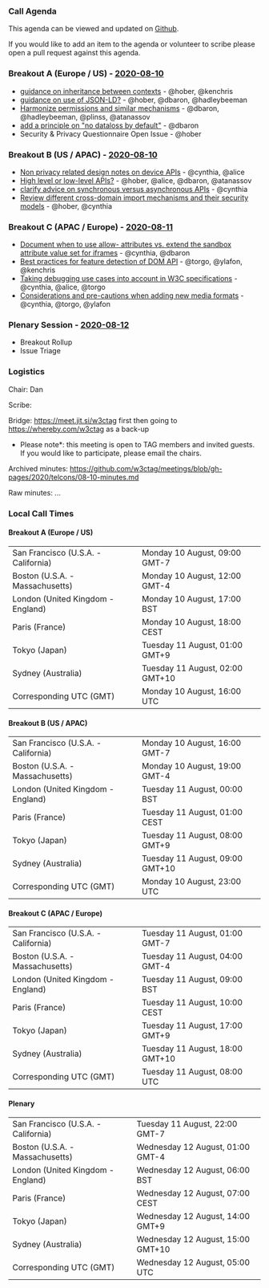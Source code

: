 ### Call Agenda

This agenda can be viewed and updated on [Github](https://github.com/w3ctag/meetings/blob/gh-pages/2020/telcons/08-10-agenda.md).

If you would like to add an item to the agenda or volunteer to scribe please open a pull request against this agenda.

### Breakout A (Europe / US) - [2020-08-10](https://www.timeanddate.com/worldclock/converter.html?iso=20200810T160000&p1=224&p2=43&p3=136&p4=195&p5=248&p6=240)

* [guidance on inheritance between contexts](https://github.com/w3ctag/design-principles/issues/111) - @hober, @kenchris
* [guidance on use of JSON-LD?](https://github.com/w3ctag/design-principles/issues/128) - @hober, @dbaron, @hadleybeeman
* [Harmonize permissions and similar mechanisms](https://github.com/w3ctag/design-principles/issues/144) - @dbaron, @hadleybeeman, @plinss, @atanassov
* [add a principle on "no dataloss by default"](https://github.com/w3ctag/design-principles/issues/172) - @dbaron
* Security & Privacy Questionnaire Open Issue - @hober

### Breakout B (US / APAC) - [2020-08-10](https://www.timeanddate.com/worldclock/converter.html?iso=20200810T230000&p1=224&p2=43&p3=136&p4=195&p5=248&p6=240)

* [Non privacy related design notes on device APIs](https://github.com/w3ctag/design-principles/issues/39) - @cynthia, @alice
* [High level or low-level APIs?](https://github.com/w3ctag/design-principles/issues/117) - @hober, @alice, @dbaron, @atanassov
* [clarify advice on synchronous versus asynchronous APIs](https://github.com/w3ctag/design-principles/issues/145) - @cynthia
* [Review different cross-domain import mechanisms and their security models](https://github.com/w3ctag/design-principles/issues/157) - @hober, @cynthia

### Breakout C (APAC / Europe) - [2020-08-11](https://www.timeanddate.com/worldclock/converter.html?iso=20200811T080000&p1=224&p2=43&p3=136&p4=195&p5=248&p6=240)

* [Document when to use allow- attributes vs. extend the sandbox attribute value set for iframes](https://github.com/w3ctag/design-principles/issues/41) - @cynthia, @dbaron
* [Best practices for feature detection of DOM API](https://github.com/w3ctag/design-principles/issues/137) - @torgo, @ylafon, @kenchris
* [Taking debugging use cases into account in W3C specifications](https://github.com/w3ctag/design-principles/issues/156) - @cynthia, @alice, @torgo
* [Considerations and pre-cautions when adding new media formats](https://github.com/w3ctag/design-principles/issues/171) - @cynthia, @torgo, @ylafon

### Plenary Session - [2020-08-12](https://www.timeanddate.com/worldclock/converter.html?iso=20200812T050000&p1=224&p2=43&p3=136&p4=195&p5=248&p6=240)

* Breakout Rollup
* Issue Triage

### Logistics

Chair: Dan

Scribe:

Bridge: https://meet.jit.si/w3ctag first then going to https://whereby.com/w3ctag as a back-up

* Please note*: this meeting is open to TAG members and invited guests. If you would like to participate, please email the chairs.

Archived minutes: https://github.com/w3ctag/meetings/blob/gh-pages/2020/telcons/08-10-minutes.md

Raw minutes: ...


### Local Call Times

#### Breakout A (Europe / US)

<table>
<tr><td> San Francisco (U.S.A. - California) <td> Monday 10 August, 09:00 GMT-7</td></tr>
<tr><td> Boston (U.S.A. - Massachusetts) <td> Monday 10 August, 12:00 GMT-4</td></tr>
<tr><td> London (United Kingdom - England) <td> Monday 10 August, 17:00 BST</td></tr>
<tr><td> Paris (France) <td> Monday 10 August, 18:00 CEST</td></tr>
<tr><td> Tokyo (Japan) <td> Tuesday 11 August, 01:00 GMT+9</td></tr>
<tr><td> Sydney (Australia) <td> Tuesday 11 August, 02:00 GMT+10</td></tr>
<tr><td> Corresponding UTC (GMT) <td> Monday 10 August, 16:00 UTC</td></tr>
</table>

#### Breakout B (US / APAC)

<table>
<tr><td> San Francisco (U.S.A. - California) <td> Monday 10 August, 16:00 GMT-7</td></tr>
<tr><td> Boston (U.S.A. - Massachusetts) <td> Monday 10 August, 19:00 GMT-4</td></tr>
<tr><td> London (United Kingdom - England) <td> Tuesday 11 August, 00:00 BST</td></tr>
<tr><td> Paris (France) <td> Tuesday 11 August, 01:00 CEST</td></tr>
<tr><td> Tokyo (Japan) <td> Tuesday 11 August, 08:00 GMT+9</td></tr>
<tr><td> Sydney (Australia) <td> Tuesday 11 August, 09:00 GMT+10</td></tr>
<tr><td> Corresponding UTC (GMT) <td> Monday 10 August, 23:00 UTC</td></tr>
</table>

#### Breakout C (APAC / Europe)

<table>
<tr><td> San Francisco (U.S.A. - California) <td> Tuesday 11 August, 01:00 GMT-7</td></tr>
<tr><td> Boston (U.S.A. - Massachusetts) <td> Tuesday 11 August, 04:00 GMT-4</td></tr>
<tr><td> London (United Kingdom - England) <td> Tuesday 11 August, 09:00 BST</td></tr>
<tr><td> Paris (France) <td> Tuesday 11 August, 10:00 CEST</td></tr>
<tr><td> Tokyo (Japan) <td> Tuesday 11 August, 17:00 GMT+9</td></tr>
<tr><td> Sydney (Australia) <td> Tuesday 11 August, 18:00 GMT+10</td></tr>
<tr><td> Corresponding UTC (GMT) <td> Tuesday 11 August, 08:00 UTC</td></tr>
</table>

#### Plenary

<table>
<tr><td> San Francisco (U.S.A. - California) <td> Tuesday 11 August, 22:00 GMT-7</td></tr>
<tr><td> Boston (U.S.A. - Massachusetts) <td> Wednesday 12 August, 01:00 GMT-4</td></tr>
<tr><td> London (United Kingdom - England) <td> Wednesday 12 August, 06:00 BST</td></tr>
<tr><td> Paris (France) <td> Wednesday 12 August, 07:00 CEST</td></tr>
<tr><td> Tokyo (Japan) <td> Wednesday 12 August, 14:00 GMT+9</td></tr>
<tr><td> Sydney (Australia) <td> Wednesday 12 August, 15:00 GMT+10</td></tr>
<tr><td> Corresponding UTC (GMT) <td> Wednesday 12 August, 05:00 UTC</td></tr>
</table>

